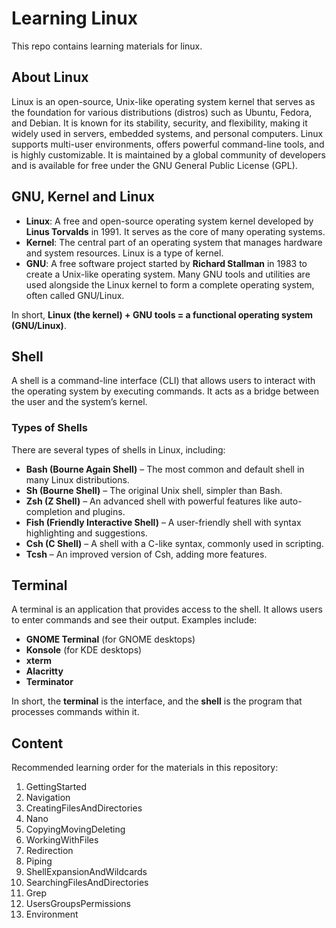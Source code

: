 # Learning Linux

This repo contains learning materials for linux.

## About Linux

Linux is an open-source, Unix-like operating system kernel that serves as the foundation for various distributions (distros) such as Ubuntu, Fedora, and Debian. It is known for its stability, security, and flexibility, making it widely used in servers, embedded systems, and personal computers. Linux supports multi-user environments, offers powerful command-line tools, and is highly customizable. It is maintained by a global community of developers and is available for free under the GNU General Public License (GPL).

## GNU, Kernel and Linux

- **Linux**: A free and open-source operating system kernel developed by **Linus Torvalds** in 1991. It serves as the core of many operating systems.
- **Kernel**: The central part of an operating system that manages hardware and system resources. Linux is a type of kernel.
- **GNU**: A free software project started by **Richard Stallman** in 1983 to create a Unix-like operating system. Many GNU tools and utilities are used alongside the Linux kernel to form a complete operating system, often called GNU/Linux.

In short, **Linux (the kernel) + GNU tools = a functional operating system (GNU/Linux)**.

## Shell

A shell is a command-line interface (CLI) that allows users to interact with the operating system by executing commands. It acts as a bridge between the user and the system’s kernel.

### Types of Shells

There are several types of shells in Linux, including:

- **Bash (Bourne Again Shell)** – The most common and default shell in many Linux distributions.
- **Sh (Bourne Shell)** – The original Unix shell, simpler than Bash.
- **Zsh (Z Shell)** – An advanced shell with powerful features like auto-completion and plugins.
- **Fish (Friendly Interactive Shell)** – A user-friendly shell with syntax highlighting and suggestions.
- **Csh (C Shell)** – A shell with a C-like syntax, commonly used in scripting.
- **Tcsh** – An improved version of Csh, adding more features.

## Terminal

A terminal is an application that provides access to the shell. It allows users to enter commands and see their output. Examples include:

- **GNOME Terminal** (for GNOME desktops)
- **Konsole** (for KDE desktops)
- **xterm**
- **Alacritty**
- **Terminator**

In short, the **terminal** is the interface, and the **shell** is the program that processes commands within it.

## Content

Recommended learning order for the materials in this repository:

1. GettingStarted
2. Navigation
3. CreatingFilesAndDirectories
4. Nano
5. CopyingMovingDeleting
6. WorkingWithFiles
7. Redirection
8. Piping
9. ShellExpansionAndWildcards
10. SearchingFilesAndDirectories
11. Grep
12. UsersGroupsPermissions
13. Environment
